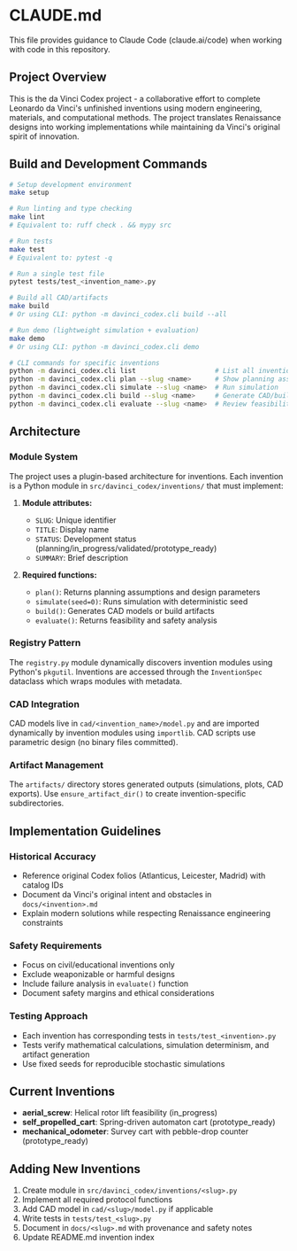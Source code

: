 # CLAUDE.md

This file provides guidance to Claude Code (claude.ai/code) when working with code in this repository.

## Project Overview

This is the da Vinci Codex project - a collaborative effort to complete Leonardo da Vinci's unfinished inventions using modern engineering, materials, and computational methods. The project translates Renaissance designs into working implementations while maintaining da Vinci's original spirit of innovation.

## Build and Development Commands

```bash
# Setup development environment
make setup

# Run linting and type checking
make lint
# Equivalent to: ruff check . && mypy src

# Run tests
make test
# Equivalent to: pytest -q

# Run a single test file
pytest tests/test_<invention_name>.py

# Build all CAD/artifacts
make build
# Or using CLI: python -m davinci_codex.cli build --all

# Run demo (lightweight simulation + evaluation)
make demo
# Or using CLI: python -m davinci_codex.cli demo

# CLI commands for specific inventions
python -m davinci_codex.cli list                    # List all inventions
python -m davinci_codex.cli plan --slug <name>      # Show planning assumptions
python -m davinci_codex.cli simulate --slug <name>  # Run simulation
python -m davinci_codex.cli build --slug <name>     # Generate CAD/build artifacts
python -m davinci_codex.cli evaluate --slug <name>  # Review feasibility/ethics
```

## Architecture

### Module System
The project uses a plugin-based architecture for inventions. Each invention is a Python module in `src/davinci_codex/inventions/` that must implement:

1. **Module attributes:**
   - `SLUG`: Unique identifier
   - `TITLE`: Display name
   - `STATUS`: Development status (planning/in_progress/validated/prototype_ready)
   - `SUMMARY`: Brief description

2. **Required functions:**
   - `plan()`: Returns planning assumptions and design parameters
   - `simulate(seed=0)`: Runs simulation with deterministic seed
   - `build()`: Generates CAD models or build artifacts
   - `evaluate()`: Returns feasibility and safety analysis

### Registry Pattern
The `registry.py` module dynamically discovers invention modules using Python's `pkgutil`. Inventions are accessed through the `InventionSpec` dataclass which wraps modules with metadata.

### CAD Integration
CAD models live in `cad/<invention_name>/model.py` and are imported dynamically by invention modules using `importlib`. CAD scripts use parametric design (no binary files committed).

### Artifact Management
The `artifacts/` directory stores generated outputs (simulations, plots, CAD exports). Use `ensure_artifact_dir()` to create invention-specific subdirectories.

## Implementation Guidelines

### Historical Accuracy
- Reference original Codex folios (Atlanticus, Leicester, Madrid) with catalog IDs
- Document da Vinci's original intent and obstacles in `docs/<invention>.md`
- Explain modern solutions while respecting Renaissance engineering constraints

### Safety Requirements
- Focus on civil/educational inventions only
- Exclude weaponizable or harmful designs
- Include failure analysis in `evaluate()` function
- Document safety margins and ethical considerations

### Testing Approach
- Each invention has corresponding tests in `tests/test_<invention>.py`
- Tests verify mathematical calculations, simulation determinism, and artifact generation
- Use fixed seeds for reproducible stochastic simulations

## Current Inventions

- **aerial_screw**: Helical rotor lift feasibility (in_progress)
- **self_propelled_cart**: Spring-driven automaton cart (prototype_ready)
- **mechanical_odometer**: Survey cart with pebble-drop counter (prototype_ready)

## Adding New Inventions

1. Create module in `src/davinci_codex/inventions/<slug>.py`
2. Implement all required protocol functions
3. Add CAD model in `cad/<slug>/model.py` if applicable
4. Write tests in `tests/test_<slug>.py`
5. Document in `docs/<slug>.md` with provenance and safety notes
6. Update README.md invention index